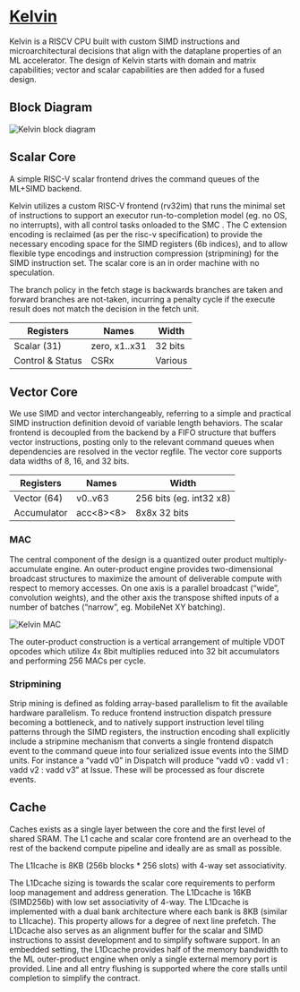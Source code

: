 # [Kelvin](https://github.com/derekjchow/kelvin/blob/master/doc/overview.md)

Kelvin is a RISCV CPU built with custom SIMD instructions and microarchitectural
decisions that align with the dataplane properties of an ML accelerator. The design
of Kelvin starts with domain and matrix capabilities; vector and scalar
capabilities are then added for a fused design.

## Block Diagram

![Kelvin block diagram](images/kelvin_block.png)

## Scalar Core

A simple RISC-V scalar frontend drives the command queues of the ML+SIMD
backend.

Kelvin utilizes a custom RISC-V frontend (rv32im) that runs the minimal set of
instructions to support an executor run-to-completion model (eg. no OS, no
interrupts), with all control tasks onloaded to the SMC . The C extension
encoding is reclaimed (as per the risc-v specification) to provide the necessary
encoding space for the SIMD registers (6b indices), and to allow flexible type
encodings and instruction compression (stripmining) for the SIMD instruction
set. The scalar core is an in order machine with no speculation.

The branch policy in the fetch stage is backwards branches are taken and forward
branches are not-taken, incurring a penalty cycle if the execute result does not
match the decision in the fetch unit.

Registers        | Names         | Width
---------------- | ------------- | -----------------------
Scalar (31)      | zero, x1..x31 | 32 bits
Control & Status | CSRx          | Various

## Vector Core

We use SIMD and vector interchangeably, referring to a simple and practical SIMD
instruction definition devoid of variable length behaviors. The scalar frontend
is decoupled from the backend by a FIFO structure that buffers vector
instructions, posting only to the relevant command queues when dependencies are
resolved in the vector regfile. The vector core supports data widths of 8, 16, and 32 bits.

Registers        | Names         | Width
---------------- | ------------- | -----------------------
Vector (64)      | v0..v63       | 256 bits (eg. int32 x8)
Accumulator      | acc<8><8>     | 8x8x 32 bits


### MAC

The central component of the design is a quantized outer product
multiply-accumulate engine. An outer-product engine provides two-dimensional
broadcast structures to maximize the amount of deliverable compute with respect
to memory accesses. On one axis is a parallel broadcast (“wide”, convolution
weights), and the other axis the transpose shifted inputs of a number of batches
(“narrow”, eg. MobileNet XY batching).

![Kelvin MAC](images/kelvin_aconv.png)

The outer-product construction is a vertical arrangement of multiple VDOT
opcodes which utilize 4x 8bit multiplies reduced into 32 bit accumulators and
performing 256 MACs per cycle.

### Stripmining

Strip mining is defined as folding array-based parallelism to fit the available
hardware parallelism. To reduce frontend instruction dispatch pressure becoming
a bottleneck, and to natively support instruction level tiling patterns through
the SIMD registers, the instruction encoding shall explicitly include a
stripmine mechanism that converts a single frontend dispatch event to the
command queue into four serialized issue events into the SIMD units. For
instance a “vadd v0” in Dispatch will produce “vadd v0 : vadd v1 : vadd v2 :
vadd v3” at Issue. These will be processed as four discrete events.

## Cache

Caches exists as a single layer between the core and the first level of shared
SRAM. The L1 cache and scalar core frontend are an overhead to the rest of the
backend compute pipeline and ideally are as small as possible.

The L1Icache is 8KB (256b blocks * 256 slots) with 4-way set associativity.

The L1Dcache sizing is towards the scalar core requirements to perform loop
management and address generation. The L1Dcache is 16KB (SIMD256b) with low set
associativity of 4-way. The L1Dcache is implemented with a dual bank
architecture where each bank is 8KB (similar to L1Icache). This property allows
for a degree of next line prefetch. The L1Dcache also serves as an alignment
buffer for the scalar and SIMD instructions to assist development and to
simplify software support. In an embedded setting, the L1Dcache provides half of
the memory bandwidth to the ML outer-product engine when only a single external
memory port is provided. Line and all entry flushing is supported where the core
stalls until completion to simplify the contract.
